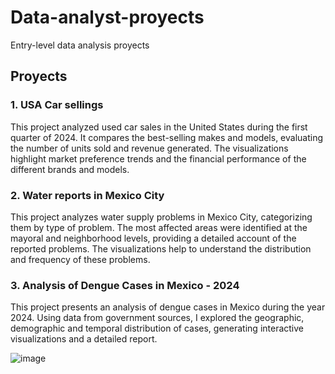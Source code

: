# Data-analyst-proyects
Entry-level data analysis proyects

## Proyects
### 1. USA Car sellings
This project analyzed used car sales in the United States during the first quarter of 2024. It compares the best-selling makes and models, evaluating the number of units sold and revenue generated. The visualizations highlight market preference trends and the financial performance of the different brands and models.

### 2. Water reports in Mexico City
This project analyzes water supply problems in Mexico City, categorizing them by type of problem. The most affected areas were identified at the mayoral and neighborhood levels, providing a detailed account of the reported problems. The visualizations help to understand the distribution and frequency of these problems.

### 3. Analysis of Dengue Cases in Mexico - 2024
This project presents an analysis of dengue cases in Mexico during the year 2024. Using data from government sources, I explored the geographic, demographic and temporal distribution of cases, generating interactive visualizations and a detailed report.

![image](https://github.com/user-attachments/assets/b3e82c9e-2c66-4ca6-8ce7-8167221ffac7)


